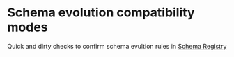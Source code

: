 # Schema evolution compatibility modes
Quick and dirty checks to confirm schema evultion rules in [Schema Registry](https://github.com/confluentinc/schema-registry)

